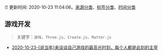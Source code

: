 :alarm_clock: 更新时间: 2020-10-23 11:04:06。[来源分类](../README.md)、[标签分类](../TAGS.md)、[时间分类](../TIMELINE.md)

## 游戏开发


> 关键字：`游戏`、`Three.js`、`Create.js`、`Matter.js`



- [2020-10-23-{说当年}来谈谈自己游戏的最高光时刻，每个人都是此刻的主宰](https://www.v2ex.com/t/717955) 